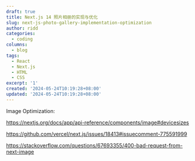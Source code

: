 ```yaml
---
draft: true
title: Next.js 14 照片相册的实现与优化
slug: next-js-photo-gallery-implementation-optimization
author: ridd
categories:
  - coding
columns:
  - blog
tags:
  - React
  - Next.js
  - HTML
  - CSS
excerpt: '1'
created: '2024-05-24T10:19:28+08:00'
updated: '2024-05-24T10:19:28+08:00'
---
```


Image Optimization:

https://nextjs.org/docs/app/api-reference/components/image#devicesizes

https://github.com/vercel/next.js/issues/18413#issuecomment-775591999

https://stackoverflow.com/questions/67693355/400-bad-request-from-next-image
